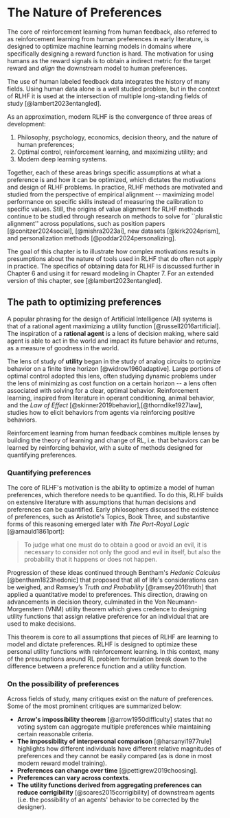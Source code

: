 
# The Nature of Preferences

The core of reinforcement learning from human feedback, also referred to as reinforcement learning from human preferences in early literature, is designed to optimize machine learning models in domains where specifically designing a reward function is hard.
The motivation for using humans as the reward signals is to obtain a indirect metric for the target reward and *align* the downstream model to human preferences.

The use of human labeled feedback data integrates the history of many fields.
Using human data alone is a well studied problem, but in the context of RLHF it is used at the intersection of multiple long-standing fields of study [@lambert2023entangled].

As an approximation, modern RLHF is the convergence of three areas of development:

1. Philosophy, psychology, economics, decision theory, and the nature of human preferences;
2. Optimal control, reinforcement learning, and maximizing utility; and
3. Modern deep learning systems.

Together, each of these areas brings specific assumptions at what a preference is and how it can be optimized, which dictates the motivations and design of RLHF problems.
In practice, RLHF methods are motivated and studied from the perspective of empirical alignment -- maximizing model performance on specific skills instead of measuring the calibration to specific values.
Still, the origins of value alignment for RLHF methods continue to be studied through research on methods to solve for ``pluralistic alignment'' across populations, such as position papers [@conitzer2024social], [@mishra2023ai], new datasets [@kirk2024prism], and personalization methods [@poddar2024personalizing].

The goal of this chapter is to illustrate how complex motivations results in presumptions about the nature of tools used in RLHF that do often not apply in practice.
The specifics of obtaining data for RLHF is discussed further in Chapter 6 and using it for reward modeling in Chapter 7.
For an extended version of this chapter, see [@lambert2023entangled].

## The path to optimizing preferences

A popular phrasing for the design of Artificial Intelligence (AI) systems is that of a rational agent maximizing a utility function [@russell2016artificial].
The inspiration of a **rational agent** is a lens of decision making, where said agent is able to act in the world and impact its future behavior and returns, as a measure of goodness in the world.

The lens of study of **utility** began in the study of analog circuits to optimize behavior on a finite time horizon [@widrow1960adaptive].
Large portions of optimal control adopted this lens, often studying dynamic problems under the lens of minimizing as cost function on a certain horizon -- a lens often associated with solving for a clear, optimal behavior.
Reinforcement learning, inspired from literature in operant conditioning, animal behavior, and the *Law of Effect* [@skinner2019behavior],[@thorndike1927law], studies how to elicit behaviors from agents via reinforcing positive behaviors.

Reinforcement learning from human feedback combines multiple lenses by building the theory of learning and change of RL, i.e. that behaviors can be learned by reinforcing behavior, with a suite of methods designed for quantifying preferences.

### Quantifying preferences

The core of RLHF's motivation is the ability to optimize a model of human preferences, which therefore needs to be quantified.
To do this, RLHF builds on extensive literature with assumptions that human decisions and preferences can be quantified.
Early philosophers discussed the existence of preferences, such as Aristotle's Topics, Book Three, and substantive forms of this reasoning emerged later with *The Port-Royal Logic* [@arnauld1861port]:

> To judge what one must do to obtain a good or avoid an evil, it is necessary to consider not only the good and evil in itself, but also the probability that it happens or does not happen.

Progression of these ideas continued through Bentham's *Hedonic Calculus* [@bentham1823hedonic] that proposed that all of life's considerations can be weighed, and Ramsey’s *Truth and Probability* [@ramsey2016truth] that applied a quantitative model to preferences.
This direction, drawing on advancements in decision theory, culminated in the Von Neumann-Morgenstern (VNM) utility theorem which gives credence to designing utility functions that assign relative preference for an individual that are used to make decisions.

This theorem is core to all assumptions that pieces of RLHF are learning to model and dictate preferences.
RLHF is designed to optimize these personal utility functions with reinforcement learning.
In this context, many of the presumptions around RL problem formulation break down to the difference between a preference function and a utility function.

### On the possibility of preferences

Across fields of study, many critiques exist on the nature of preferences. 
Some of the most prominent critiques are summarized below:

- **Arrow's impossibility theorem** [@arrow1950difficulty] states that no voting system can aggregate multiple preferences while maintaining certain reasonable criteria.
- **The impossibility of interpersonal comparison** [@harsanyi1977rule] highlights how different individuals have different relative magnitudes of preferences and they cannot be easily compared (as is done in most modern reward model training).
- **Preferences can change over time** [@pettigrew2019choosing].
- **Preferences can vary across contexts**.
- **The utility functions derived from aggregating preferences can reduce corrigibility** [@soares2015corrigibility] of downstream agents (i.e. the possibility of an agents' behavior to be corrected by the designer).


